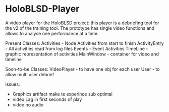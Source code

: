 # HoloBLSD-Player
A video player for the HoloBLSD project: this player is a debriefing tool for the v2 of the training tool.
The prototype has single video functions and allows to analyse one performance at a time.

Present Classes:
Activities - Node Activities from start to finish
ActivityEntry - All activities read from log files
Events - Event Activities
TimeLine - graphic representation of activities
MainWindow - container for video and timeline

Soon-to-be Classes:
VideoPlayer - to have one obj for each user
User - to allow multi user debrief

Issues:
- Graphics artifact make te experince sub optimal
- video Lag in first seconds of play
- video no audio

